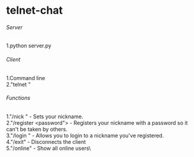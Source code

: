 # telnet-chat
###### Server
1.python server.py 

###### Client
1.Command line\
2."telnet <host> <port>"

###### Functions
  1."/nick <nickname>" - Sets your nickname.\
  2."/register <password"> - Registers your nickname with a password so it can't be taken by others. \
  3."/login <nickname> <password>" - Allows you to login to a nickname you've registered.\
  4."/exit" - Disconnects the client\
  5."/online" - Show all online users\
